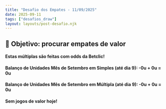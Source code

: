 ```yaml
---
title: "Desafio dos Empates - 11/09/2025"
date: 2025-09-11
tags: ["desafios_draw"]
layout: layouts/post-desafio.njk
---
```


## 🎯 Objetivo: procurar empates de valor

#### Estas múltiplas são feitas com odds da Betclic!

#### Balanço de Unidades Mês de Setembro em Simples (até dia 9): -0u + 0u = 0u
#### Balanço de Unidades Mês de Setembro em Múltipla (até dia 9): -0u + 0u = 0u

#### Sem jogos de valor hoje!